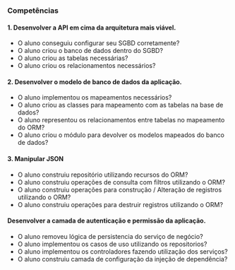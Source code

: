 ### **Competências**
#### **1. Desenvolver a API em cima da arquitetura mais viável.**
- O aluno conseguiu configurar seu SGBD corretamente?
- O aluno criou o banco de dados dentro do SGBD?
- O aluno criou as tabelas necessárias?
- O aluno criou os relacionamentos necessários?

#### **2. Desenvolver o modelo de banco de dados da aplicação.**
- O aluno implementou os mapeamentos necessários?
- O aluno criou as classes para mapeamento com as tabelas na base de dados?
- O aluno representou os relacionamentos entre tabelas no mapeamento do ORM?
- O aluno criou o módulo para devolver os modelos mapeados do banco de dados?

#### **3. Manipular JSON**
- O aluno construiu repositório utilizando recursos do ORM?
- O aluno construiu operações de consulta com filtros utilizando o ORM?
- O aluno construiu operações para construção / Alteração de registros utilizando o ORM?
- O aluno construiu operações para destruir registros utilizando o ORM?

#### **Desenvolver a camada de autenticação e permissão da aplicação.**
- O aluno removeu lógica de persistencia do serviço de negócio?
- O aluno implementou os casos de uso utilizando os repositorios?
- O aluno implementou os controladores fazendo utilização dos serviços?
- O aluno construiu camada de configuração da injeção de dependência?